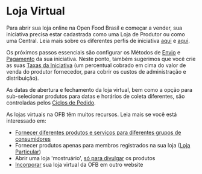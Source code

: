 # Loja Virtual

Para abrir sua loja online na Open Food Brasil e começar a vender, sua iniciativa precisa estar cadastrada como uma Loja de Produtor ou como uma Central. Leia mais sobre os diferentes perfis de iniciativa [aqui](https://app.gitbook.com/@ofn-user-guide/s/guide-ofn/~/drafts/-MCsLnMm78JShePi5MRq/your-quick-start-on-ofn-given-who-you-are) e [aqui](https://app.gitbook.com/@ofn-user-guide/s/guide-ofn/~/drafts/-MCsLnMm78JShePi5MRq/recursos-basicos/enterprise-profile).

Os próximos passos essenciais são configurar os Métodos de [Envio](https://app.gitbook.com/@ofn-user-guide/s/guide-ofn/~/drafts/-MCsLnMm78JShePi5MRq/recursos-basicos/shopfront/shipping-methods) e [Pagamento](https://app.gitbook.com/@ofn-user-guide/s/guide-ofn/~/drafts/-MCsLnMm78JShePi5MRq/recursos-basicos/shopfront/payment-methods) da sua iniciativa. Neste ponto, também sugerimos que você crie as suas [Taxas da Iniciativa](https://app.gitbook.com/@ofn-user-guide/s/guide-ofn/~/drafts/-MCsLnMm78JShePi5MRq/recursos-basicos/shopfront/enterprise-fees) \(um percentual cobrado em cima do valor de venda do produtor fornecedor, para cobrir os custos de administração e distribuição\).

As datas de abertura e fechamento da loja virtual, bem como a opção para sub-selecionar produtos para datas e horários de coleta diferentes, são controladas pelos [Ciclos de Pedido](https://app.gitbook.com/@ofn-user-guide/s/guide-ofn/~/drafts/-MCsLnMm78JShePi5MRq/recursos-basicos/shopfront/order-cycle).

As lojas virtuais na OFB têm muitos recursos. Leia mais se você está interessado em:

* [Fornecer diferentes produtos e serviços para diferentes grupos de consumidores](https://app.gitbook.com/@ofn-user-guide/s/guide-ofn/~/drafts/-MCsLnMm78JShePi5MRq/recursos-basicos/shopfront/customer-management-and-conditional-displays-prices)
* Fornecer produtos apenas para membros registrados na sua loja \([Loja Particular](https://app.gitbook.com/@ofn-user-guide/s/guide-ofn/~/drafts/-MCsLnMm78JShePi5MRq/recursos-basicos/shopfront/private-shopfront)\)
* Abrir uma loja 'mostruário', [só para divulgar](https://app.gitbook.com/@ofn-user-guide/s/guide-ofn/~/drafts/-MCsLnMm78JShePi5MRq/recursos-basicos/shopfront/display-only-order-cycles) os produtos
* [Incorporar](https://app.gitbook.com/@ofn-user-guide/s/guide-ofn/~/drafts/-MCsLnMm78JShePi5MRq/recursos-basicos/shopfront/embedded-shopfront) sua loja virtual da OFB em outro website

